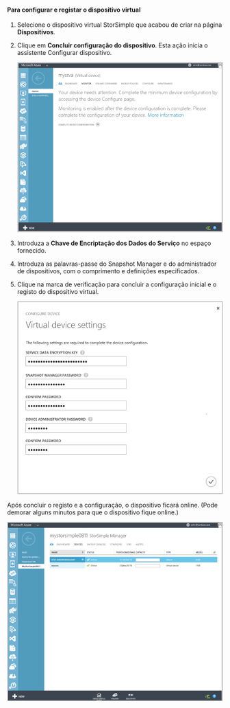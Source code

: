 <!---author: alkohli, last updated: 11/05/2015 --->

#### Para configurar e registar o dispositivo virtual

1. Selecione o dispositivo virtual StorSimple que acabou de criar na página **Dispositivos**. 

2. Clique em **Concluir configuração do dispositivo**. Esta ação inicia o assistente Configurar dispositivo.

    ![Página de configuração do dispositivo StorSimple em Dispositivos](./media/storsimple-configure-register-virtual-device/StorSimple_CompleteDeviceSetupSVA1M.png)

3. Introduza a **Chave de Encriptação dos Dados do Serviço** no espaço fornecido.

4. Introduza as palavras-passe do Snapshot Manager e do administrador de dispositivos, com o comprimento e definições especificados.

5. Clique na marca de verificação para concluir a configuração inicial e o registo do dispositivo virtual. 

    ![Definições do dispositivo virtual StorSimple](./media/storsimple-configure-register-virtual-device/StorSimple_VirtualDeviceSettings1.png)

Após concluir o registo e a configuração, o dispositivo ficará online. (Pode demorar alguns minutos para que o dispositivo fique online.)

![Fase online do dispositivo virtual StorSimple](./media/storsimple-configure-register-virtual-device/StorSimple_VirtualDeviceOnline1M.png)


<!--HONumber=Jun16_HO2-->


